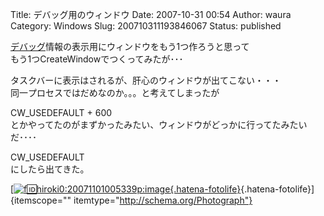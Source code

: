 Title: デバッグ用のウィンドウ
Date: 2007-10-31 00:54
Author: waura
Category: Windows
Slug: 200710311193846067
Status: published

[デバッグ](http://d.hatena.ne.jp/keyword/%A5%C7%A5%D0%A5%C3%A5%B0)情報の表示用にウィンドウをもう1つ作ろうと思って  
もう1つCreateWindowでつくってみたが･･･

タスクバーに表示はされるが、肝心のウィンドウが出てこない・・・  
同一プロセスではだめなのか。。。と考えてしまったが

CW_USEDEFAULT + 600  
とかやってたのがまずかったみたい、ウィンドウがどっかに行ってたみたいだ････

CW_USEDEFAULT  
にしたら出てきた。

[[![f:id:hiroki0:20071101005339p:image](http://cdn-ak.f.st-hatena.com/images/fotolife/h/hiroki0/20071101/20071101005339.png "f:id:hiroki0:20071101005339p:image"){.hatena-fotolife}](http://f.hatena.ne.jp/hiroki0/20071101005339){.hatena-fotolife}]{itemscope=""
itemtype="http://schema.org/Photograph"}
